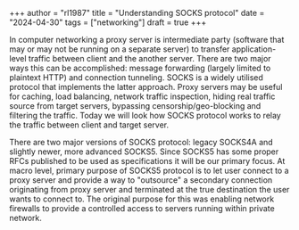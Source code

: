 +++
author = "rl1987"
title = "Understanding SOCKS protocol"
date = "2024-04-30"
tags = ["networking"]
draft = true
+++

In computer networking a proxy server is intermediate party (software that may or
may not be running on a separate server) to transfer application-level traffic
between client and the another server. There are two major ways this can be
accomplished: message forwarding (largely limited to plaintext HTTP) and 
connection tunneling. SOCKS is a widely utilised protocol that implements
the latter approach. Proxy servers may be useful for caching, load balancing, 
network traffic inspection, hiding real traffic source from target servers, 
bypassing censorship/geo-blocking and filtering the traffic. Today we will look
how SOCKS protocol works to relay the traffic between client and target server.

There are two major versions of SOCKS protocol: legacy SOCKS4A and slightly newer,
more advanced SOCKS5. Since SOCKS5 has some proper RFCs published to be used
as specifications it will be our primary focus. At macro level, primary purpose
of SOCKS5 protocol is to let user connect to a proxy server and provide a way to
"outsource" a secondary connection originating from proxy server and terminated
at the true destination the user wants to connect to. The original purpose for
this was enabling network firewalls to provide a controlled access to servers
running within private network.

